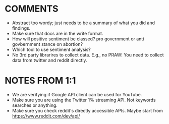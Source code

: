 # COMMENTS

* Abstract too wordy; just needs to be a summary of what you did and findings.
* Make sure that docs are in the write format.
* How will positive sentiment be classed? pro government or anti govbernment stance on abortion?
* Which tool to use sentiment analysis?
* No 3rd party librarires to collect data. E.g., no PRAW! You need to collect data from twitter and reddit directly.

# NOTES FROM 1:1

* We are verifying if Google API client can be used for YouTube.
* Make sure you are using the Twitter 1% streaming API. Not keywords searches or anything.
* Make sure you check reddit's directly accessible APIs. Maybe start from https://www.reddit.com/dev/api/

